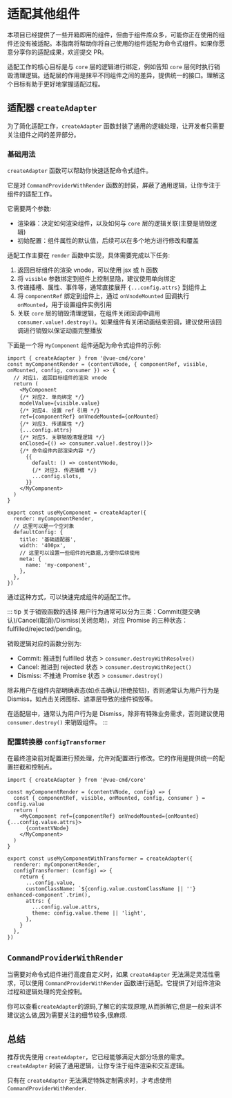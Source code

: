 # 适配其他组件

本项目已经提供了一些开箱即用的组件，但由于组件库众多，可能你正在使用的组件还没有被适配。本指南将帮助你将自己使用的组件适配为命令式组件。如果你愿意分享你的适配成果，欢迎提交 PR。

适配工作的核心目标是与 `core` 层的逻辑进行绑定，例如告知 `core` 层何时执行销毁清理逻辑。适配层的作用是抹平不同组件之间的差异，提供统一的接口。理解这个目标有助于更好地掌握适配过程。

## 适配器 `createAdapter`

为了简化适配工作，`createAdapter` 函数封装了通用的逻辑处理，让开发者只需要关注组件之间的差异部分。

### 基础用法

`createAdapter` 函数可以帮助你快速适配命令式组件。

它是对 `CommandProviderWithRender` 函数的封装，屏蔽了通用逻辑，让你专注于组件的适配工作。

它需要两个参数:

- 渲染器：决定如何渲染组件，以及如何与 `core` 层的逻辑关联(主要是销毁逻辑)
- 初始配置：组件属性的默认值，后续可以在多个地方进行修改和覆盖

适配工作主要在 `render` 函数中实现，具体需要完成以下任务:

1. 返回目标组件的渲染 vnode，可以使用 jsx 或 h 函数
2. 将 `visible` 参数绑定到组件上控制显隐，建议使用单向绑定
3. 传递插槽、属性、事件等，通常直接展开 `{...config.attrs}` 到组件上
4. 将 `componentRef` 绑定到组件上，通过 `onVnodeMounted` 回调执行 `onMounted`，用于设置组件实例引用
5. 关联 `core` 层的销毁清理逻辑，在组件关闭回调中调用 `consumer.value!.destroy()`。如果组件有关闭动画结束回调，建议使用该回调进行销毁以保证动画完整播放

下面是一个将 `MyComponent` 组件适配为命令式组件的示例:

```tsx
import { createAdapter } from '@vue-cmd/core'
const myComponentRender = (contentVNode, { componentRef, visible, onMounted, config, consumer }) => {
  // 对应1. 返回目标组件的渲染 vnode
  return (
    <MyComponent
    {/* 对应2. 单向绑定 */}
    modelValue={visible.value}
    {/* 对应4. 设置 ref 引用 */}
    ref={componentRef} onVnodeMounted={onMounted}
    {/* 对应3. 传递属性 */}
    {...config.attrs}
    {/* 对应5. 关联销毁清理逻辑 */}
    onClosed={() => consumer.value!.destroy()}>
    {/* 命令组件内部渲染内容 */}
      {{
        default: () => contentVNode,
        {/* 对应3. 传递插槽 */}
        ...config.slots,
      }}
    </MyComponent>
  )
}

export const useMyComponent = createAdapter({
  render: myComponentRender,
  // 这里可以是一个空对象
  defaultConfig: {
    title: '基础适配器',
    width: '400px',
    // 这里可以设置一些组件的元数据,方便你后续使用
    meta: {
      name: 'my-component',
    },
  },
})
```
通过这种方式，可以快速完成组件的适配工作。

::: tip 关于销毁函数的选择
用户行为通常可以分为三类：Commit(提交确认)/Cancel(取消)/Dismiss(关闭忽略)，对应 Promise 的三种状态：fulfilled/rejected/pending。

销毁逻辑对应的函数分别为:
- Commit: 推进到 fulfilled 状态 > `consumer.destroyWithResolve()`
- Cancel: 推进到 rejected 状态 > `consumer.destroyWithReject()`
- Dismiss: 不推进 Promise 状态 > `consumer.destroy()`

除非用户在组件内部明确表态(如点击确认/拒绝按钮)，否则通常认为用户行为是 Dismiss，如点击关闭图标、遮罩层导致的组件销毁等。

在适配层中，通常认为用户行为是 Dismiss，除非有特殊业务需求，否则建议使用 `consumer.destroy()` 来销毁组件。
:::


### 配置转换器 `configTransformer`

在最终渲染前对配置进行预处理，允许对配置进行修改。它的作用是提供统一的配置拦截和控制点。

```tsx
import { createAdapter } from '@vue-cmd/core'

const myComponentRender = (contentVNode, config) => {
  const { componentRef, visible, onMounted, config, consumer } = config.value
  return (
    <MyComponent ref={componentRef} onVnodeMounted={onMounted} {...config.value.attrs}>
      {contentVNode}
    </MyComponent>
  )
}

export const useMyComponentWithTransformer = createAdapter({
  renderer: myComponentRender,
  configTransformer: (config) => {
    return {
      ...config.value,
      customClassName: `${config.value.customClassName || ''} enhanced-component`.trim(),
      attrs: {
        ...config.value.attrs,
        theme: config.value.theme || 'light',
      },
    }
  },
})
```

## `CommandProviderWithRender`

当需要对命令式组件进行高度自定义时，如果 `createAdapter` 无法满足灵活性需求，可以使用 `CommandProviderWithRender` 函数进行适配。它提供了对组件渲染过程和逻辑处理的完全控制。

你可以查看`createAdapter`的源码,了解它的实现原理,从而拆解它,但是一般来讲不建议这么做,因为需要关注的细节较多,很麻烦.

## 总结

推荐优先使用 `createAdapter`，它已经能够满足大部分场景的需求。`createAdapter` 封装了通用逻辑，让你专注于组件渲染和交互逻辑。

只有在 `createAdapter` 无法满足特殊定制需求时，才考虑使用 `CommandProviderWithRender`.
